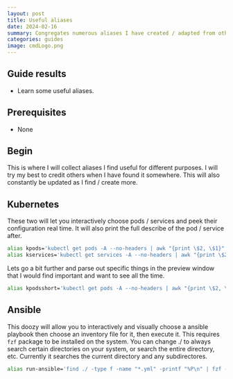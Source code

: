 ```yaml
---
layout: post
title: Useful aliases
date: 2024-02-16
summary: Congregates numerous aliases I have created / adapted from others.
categories: guides
image: cmdLogo.png
---
```


## Guide results

- Learn some useful aliases.

## Prerequisites

- None

## Begin

This is where I will collect aliases I find useful for different purposes. I will try my best to credit others when I have found it somewhere. This will also constantly be updated as I find / create more.

## Kubernetes

These two will let you interactively choose pods / services and peek their configuration real time. It will also print the full describe of the pod / service after.

```bash
alias kpods='kubectl get pods -A --no-headers | awk "{print \$2, \$1}" | fzf --ansi --multi --preview "kubectl describe pod {1} -n {2}" | xargs -n 2 sh -c "kubectl describe pod \$0 -n \$1"'
alias kservices='kubectl get services -A --no-headers | awk "{print \$2, \$1}" | fzf --ansi --multi --preview "kubectl describe services {1} -n {2}" | xargs -n 2 sh -c "kubectl describe services \$0 -n \$1"'
```

Lets go a bit further and parse out specific things in the preview window that I would find important and want to see all the time.

```bash
alias kpodsshort='kubectl get pods -A --no-headers | awk "{print \$2, \$1}" | fzf --ansi --multi --preview "kubectl describe pod {1} -n {2} | awk '\''/^IP:/ {print \"IP: \" \$2} ; /^Name:/ {print \"Name: \" \$2} ; /^Namespace:/ {print \"Namespace: \" \$2} ; /^Node:/ {print \"Node: \" \$2} ; /^Status:/ {print \"Status: \" \$2} ; /^Service Account:/ {print \"Service Account: \" \$3} ; /^Image:/ {print \"Image: \" \$2} ; /^Ports:/ {print \"Ports: \" \$2} ; /^Host Ports:/ {print \"Host Ports: \" \$2} ; /^State:/ {print \"State: \" \$2} ; /^Ready:/ {print \"Ready: \" \$2}'\''" | xargs -n 2 sh -c "kubectl describe pod \$0 -n \$1"'
```

## Ansible

This doozy will allow you to interactively and visually choose a ansible playbook then choose an inventory file for it, then execute it. This requires `fzf` package to be installed on the system. You can change ./ to always search certain directories on your system, or search the entire directory, etc. Currently it searches the current directory and any subdirectores.

```bash
alias run-ansible='find ./ -type f -name "*.yml" -printf "%P\n" | fzf --multi --ansi --preview "cat {}" --preview-window=right:60%:wrap | awk "{print \$1}" | xargs -I {} sh -c '\''echo {} && find ./ -type f -name "*.ini" -printf "%P\n" | fzf --ansi --preview "cat {}" --preview-window=right:60%:wrap'\'' | xargs -n 2 sh -c "ansible-playbook \$0 -i \$1"'
```
